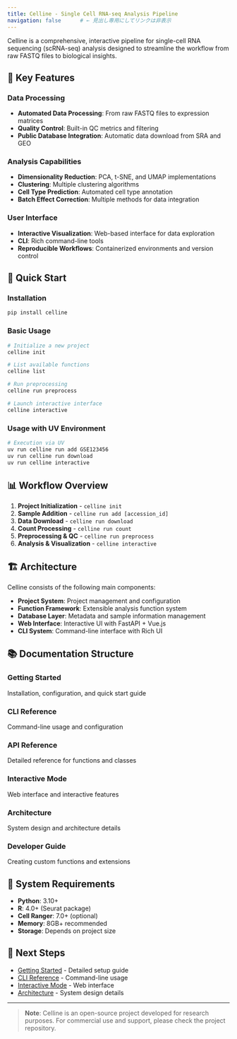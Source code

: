 ```yaml
---
title: Celline - Single Cell RNA-seq Analysis Pipeline
navigation: false      # ← 見出し専用にしてリンクは非表示
---
```


Celline is a comprehensive, interactive pipeline for single-cell RNA sequencing (scRNA-seq) analysis designed to streamline the workflow from raw FASTQ files to biological insights.

## 🧬 Key Features

### Data Processing
- **Automated Data Processing**: From raw FASTQ files to expression matrices
- **Quality Control**: Built-in QC metrics and filtering
- **Public Database Integration**: Automatic data download from SRA and GEO

### Analysis Capabilities
- **Dimensionality Reduction**: PCA, t-SNE, and UMAP implementations
- **Clustering**: Multiple clustering algorithms
- **Cell Type Prediction**: Automated cell type annotation
- **Batch Effect Correction**: Multiple methods for data integration

### User Interface
- **Interactive Visualization**: Web-based interface for data exploration
- **CLI**: Rich command-line tools
- **Reproducible Workflows**: Containerized environments and version control

## 🚀 Quick Start

### Installation

```bash
pip install celline
```

### Basic Usage

```bash
# Initialize a new project
celline init

# List available functions
celline list

# Run preprocessing
celline run preprocess

# Launch interactive interface
celline interactive
```

### Usage with UV Environment

```bash
# Execution via UV
uv run celline run add GSE123456
uv run celline run download
uv run celline interactive
```

## 📊 Workflow Overview

1. **Project Initialization** - `celline init`
2. **Sample Addition** - `celline run add [accession_id]`
3. **Data Download** - `celline run download`
4. **Count Processing** - `celline run count`
5. **Preprocessing & QC** - `celline run preprocess`
6. **Analysis & Visualization** - `celline interactive`

## 🏗️ Architecture

Celline consists of the following main components:

- **Project System**: Project management and configuration
- **Function Framework**: Extensible analysis function system
- **Database Layer**: Metadata and sample information management
- **Web Interface**: Interactive UI with FastAPI + Vue.js
- **CLI System**: Command-line interface with Rich UI

## 📚 Documentation Structure

### Getting Started
Installation, configuration, and quick start guide

### CLI Reference
Command-line usage and configuration

### API Reference
Detailed reference for functions and classes

### Interactive Mode
Web interface and interactive features

### Architecture
System design and architecture details

### Developer Guide
Creating custom functions and extensions

## 🔧 System Requirements

- **Python**: 3.10+
- **R**: 4.0+ (Seurat package)
- **Cell Ranger**: 7.0+ (optional)
- **Memory**: 8GB+ recommended
- **Storage**: Depends on project size

## 📖 Next Steps

- [Getting Started](/1.getting-started) - Detailed setup guide
- [CLI Reference](/2.cli) - Command-line usage
- [Interactive Mode](/4.interactive) - Web interface
- [Architecture](/5.architecture) - System design details

---

> **Note**: Celline is an open-source project developed for research purposes.
> For commercial use and support, please check the project repository.